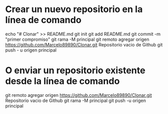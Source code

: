 # Crear un nuevo repositorio en la línea de comando
echo "# Clonar" >> README.md 
git init 
git add README.md 
git commit -m "primer compromiso" 
git rama -M principal 
git remoto agregar origen https://github.com/Marcelo89890/Clonar.git Repositorio vacio de Github
 git push - u origen principal

# O enviar un repositorio existente desde la línea de comando

git remoto agregar origen https://github.com/Marcelo89890/Clonar.git Repositorio vacio de Github
 git rama -M principal 
git push -u origen principal
